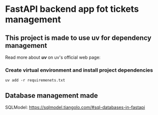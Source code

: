 # FastAPI backend app fot tickets management

## This project is made to use uv for dependency management
Read more about **_uv_** on uv's official web page: 
### Create virtual environment and install project dependencies
````
uv add -r requiremenets.txt
````

## Database management made 
SQLModel: https://sqlmodel.tiangolo.com/#sql-databases-in-fastapi
